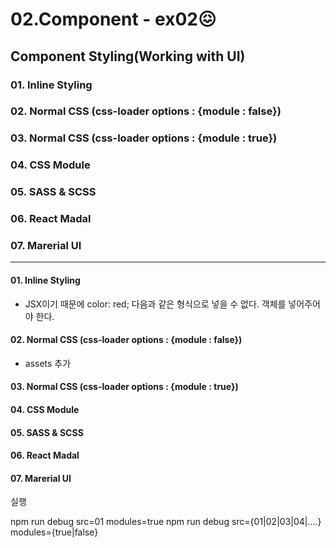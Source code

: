 # 02.Component - ex02😖
## Component Styling(Working with UI)

### 01. Inline Styling
### 02. Normal CSS (css-loader options : {module : false})
### 03. Normal CSS (css-loader options : {module : true})
### 04. CSS Module
### 05. SASS & SCSS
### 06. React Madal
### 07. Marerial UI


---

#### 01. Inline Styling
- JSX이기 때문에 color: red; 다음과 같은 형식으로 넣을 수 없다. 객체를 넣어주어야 한다.


#### 02. Normal CSS (css-loader options : {module : false})
- assets 추가



#### 03. Normal CSS (css-loader options : {module : true})
#### 04. CSS Module
#### 05. SASS & SCSS
#### 06. React Madal
#### 07. Marerial UI


실행

npm run debug src=01 modules=true
npm run debug src={01|02|03|04|....} modules={true|false}